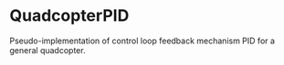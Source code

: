 # QuadcopterPID
Pseudo-implementation of control loop feedback mechanism PID for a general quadcopter. 
